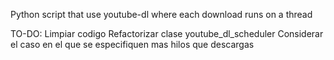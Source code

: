Python script that use youtube-dl where each download runs on a thread

TO-DO:
Limpiar codigo
Refactorizar clase youtube_dl_scheduler
Considerar el caso en el que se especifiquen mas hilos que descargas
